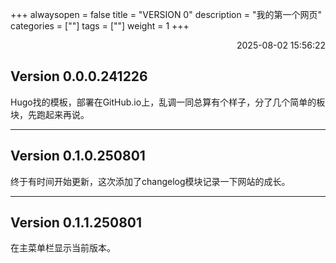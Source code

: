 +++
alwaysopen = false
title = "VERSION 0"
description = "我的第一个网页"
categories = [""]
tags = [""]
weight = 1
+++
<p align="right">2025-08-02   15:56:22</p>

## Version 0.0.0.241226
Hugo找的模板，部署在GitHub.io上，乱调一同总算有个样子，分了几个简单的板块，先跑起来再说。

---

## Version 0.1.0.250801
终于有时间开始更新，这次添加了changelog模块记录一下网站的成长。

---

## Version 0.1.1.250801
在主菜单栏显示当前版本。

